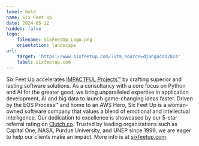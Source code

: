 ```yaml
---
level: Gold
name: Six Feet Up
date: 2024-05-12
hidden: false
logo:
    filename: SixFeetUp_Logo.png
    orientation: landscape
url:
    target: 'https://www.sixfeetup.com/?utm_source=djangocon2024'
    label: sixfeetup.com
---
```

Six Feet Up accelerates [IMPACTFUL Projects™](https://sixfeetup.com/impact) by crafting superior and lasting software solutions. As a consultancy with a core focus on Python and AI for the greater good, we bring unparalleled expertise in application development, AI and big data to launch game-changing ideas faster. Driven by the EOS Process™ and home to an AWS Hero, Six Feet Up is a woman-owned software company that values a blend of emotional and intellectual intelligence. Our dedication to excellence is showcased by our 5-star referral rating on [Clutch.co](https://clutch.co/). Trusted by leading organizations such as Capital One, NASA, Purdue University, and UNEP since 1999, we are eager to help our clients make an impact. More info is at [sixfeetup.com](https://sixfeetup.com).



